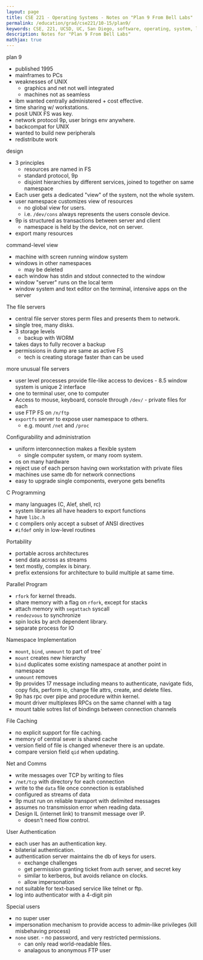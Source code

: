 ```yaml
---
layout: page
title: CSE 221 - Operating Systems - Notes on "Plan 9 From Bell Labs"
permalink: /education/grad/cse221/10-15/plan9/
keywords: CSE, 221, UCSD, UC, San Diego, software, operating, system, linux, C, rust, memory, OS, unix, plan9, p9, att, bell, labs
description: Notes for "Plan 9 From Bell Labs"
mathjax: true
---
```


plan 9

- published 1995
- mainframes to PCs
- weaknesses of UNIX
    - graphics and net not well integrated
    - machines not as seamless
- ibm wanted centrally administered + cost effective.
- time sharing w/ workstations.
- posit UNIX FS was key.
- network protocol 9p, user brings env anywhere.
- backcompat for UNIX
- wanted to build new peripherals
- redistribute work


design

- 3 principles
    - resources are named in FS
    - standard protocol, 9p
    - disjoint hierarchies by different services, joined to together on
    same namespace
- Each user gets a dedicated "view" of the system, not the whole system.
- user namespace customizes view of resources
    - no global view for users.
    - i.e. `/dev/cons` always represents the users console device.
- 9p is structured as transactions between server and client
    - namespace is held by the device, not on server.
- export many resources

command-level view

- machine with screen running window system
- windows in other namespaces
    - may be deleted
- each window has stdin and stdout connected to the window
- window "server" runs on the local term
- window system and text editor on the terminal, intensive apps on the
server

The file servers

- central file server stores perm files and presents them to network.
- single tree, many disks.
- 3 storage levels
    - backup with WORM
- takes days to fully recover a backup
- permissions in dump are same as active FS
    - tech is creating storage faster than can be used

more unusual file servers

- user level processes provide file-like access to devices - 8.5 window
system is unique 2 interface
- one to terminal user, one to computer
- Access to mouse, keyboard, console through `/dev/` - private files for
each
- use FTP FS on `/n/ftp`
- `exportfs` server to expose user namespace to others.
    - e.g. mount `/net` and `/proc`

Configurability and administration

- uniform interconnection makes a flexible system
    - single computer system, or many room system.
- os on many hardware
- reject use of each person having own workstation with private files
- machines use same db for network connections
- easy to upgrade single components, everyone gets benefits

C Programming

- many languages (C, Alef, shell, rc)
- system libraries all have headers to export functions
- have `libc.h`
- c compilers only accept a subset of ANSI directives
- `#ifdef` only in low-level routines

Portability

- portable across architectures
- send data across as streams
- text mostly, complex is binary.
- prefix extensions for architecture to build multiple at same time.

Parallel Program

- `rfork` for kernel threads.
- share memory with a flag on `rfork`, except for stacks
- attach memory with `segattach` syscall
- `rendezvous` to synchronize
- spin locks by arch dependent library.
- separate process for IO

Namespace Implementation

- `mount`, `bind`, `unmount` to part of tree`
- `mount` creates new hierarchy
- `bind` duplicates some existing namespace at another point in namespace
- `unmount` removes
- 9p provides 17 message including means to authenticate, navigate fids, copy
fids, perform io, change file attrs, create, and delete files.
- 9p has rpc over pipe and procedure within kernel.
- mount driver multiplexes RPCs on the same channel with a tag
- mount table sotres list of bindings between connection channels

File Caching

- no explicit support for file caching.
- memory of central sever is shared cache
- version field of file is changed whenever there is an update.
- compare version field `qid` when updating.

Net and Comms

- write messages over TCP by writing to files
- `/net/tcp` with directory for each connection
- write to the `data` file once connection is established
- configured as streams of data
- 9p must run on reliable transport with delimited messages
- assumes no transmission error when reading data.
- Design IL (internet link) to transmit message over IP.
    - doesn't need flow control.

User Authentication

- each user has an authentication key.
- bilaterial authentication.
- authentication server maintains the db of keys for users.
    - exchange challenges
    - get permission granting ticket from auth server, and secret key
    - similar to kerberos, but avoids reliance on clocks.
    - allow impersonation
- not suitable for text-based service like telnet or ftp.
- log into authenticator with a 4-digit pin


Special users

- no super user
- impersonation mechanism to provide access to admin-like
privileges (kill misbehaving process)
- `none` user. - no password, and very restricted permissions.
    - can only read world-readable files.
    - analagous to anonymous FTP user




